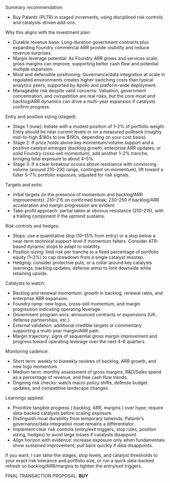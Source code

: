 Summary recommendation:
- Buy Palantir (PLTR) in staged increments, using disciplined risk controls and catalysts-driven add-ons.

Why this aligns with the investment plan:
- Durable revenue base: Long-duration government contracts plus expanding Foundry commercial ARR provide visibility and reduce revenue surprises.
- Margin leverage potential: As Foundry ARR grows and services scale, gross margins can improve, supporting better cash flow and potential multiple expansion.
- Moat and defensible positioning: Governance/data integration at scale in regulated environments creates higher switching costs than typical analytics peers, supported by Apollo and platform-wide deployment.
- Manageable risk despite valid concerns: Valuation, government concentration, and competition are real risks, but the core moat and backlog/ARR dynamics can drive a multi-year expansion if catalysts confirm progress.

Entry and position sizing (staged):
- Stage 1 (now): Initiate with a modest position of 1–2% of portfolio weight. Entry should be near current levels or on a measured pullback (roughly mid-to-high $180s to low $190s, depending on your cost basis).
- Stage 2: If price holds above key momentum/volume support and a positive catalyst emerges (backlog growth, enterprise ARR updates, or solid Foundry cross-sell momentum), add another 1–2% tranche, bringing total exposure to about 4–5%.
- Stage 3: If a clear breakout occurs above resistance with convincing volume (around $210–$230 range, contingent on momentum), lift toward a fuller 5–7% portfolio exposure, adjusted for risk signals.

Targets and exits:
- Initial targets (in the presence of momentum and backlog/ARR improvements): 210–215 on confirmed break; 230–250 if backlog/ARR acceleration and margin progression are evident.
- Take-profit approach: partial takes at obvious resistance (210–215), with a trailing component if the uptrend sustains.

Risk controls and hedges:
- Stops: use a quantitative stop (10–15% from entry) or a stop below a near-term technical support level if momentum falters. Consider ATR-based dynamic stops to adapt to volatility.
- Position sizing: limit risk per tranche to a fixed percentage of portfolio equity (1–2%) to cap drawdown from a single catalyst misstep.
- Hedging: consider protective puts, or a collar around key catalysts (earnings, backlog updates, defense wins) to limit downside while retaining upside.

Catalysts to watch:
- Backlog and renewal momentum: growth in backlog, renewal rates, and enterprise ARR expansion.
- Foundry ramp: new logos, cross-sell momentum, and margin progression indicating operating leverage.
- Government program wins: announced contracts or expansions (UK, defense partnerships, etc.).
- External validation: additional credible targets or commentary supporting a multi-year margin/ARR path.
- Margin trajectory: signs of sequential gross margin improvement and progress toward operating leverage over the next 4–6 quarters.

Monitoring cadence:
- Short term: weekly to biweekly reviews of backlog, ARR growth, and new logo momentum.
- Medium term: monthly assessment of gross margins, R&D/Sales spend as a percentage of revenue, and free cash flow trends.
- Ongoing risk checks: watch macro policy shifts, defense budget updates, and competitive landscape changes.

Learnings applied:
- Prioritize tangible progress ( backlog, ARR, margins ) over hype; require data-backed catalysts before scaling exposure.
- Distinguish moat durability from temporary tailwinds; Palantir’s governance/data integration moat remains a differentiator.
- Implement clear risk controls (entry/exit triggers, stop rules, position sizing, hedges) to avoid large losses if catalysts disappoint.
- Align horizon with evidence: increase exposure only when fundamentals show sustained improvement; pull back quickly if data disappoints.

If you want, I can tailor the stages, stop levels, and catalyst thresholds to your exact risk tolerance and portfolio size, or run a quick data-backed refresh on backlog/ARR/margins to tighten the entry/exit triggers.

FINAL TRANSACTION PROPOSAL: **BUY**